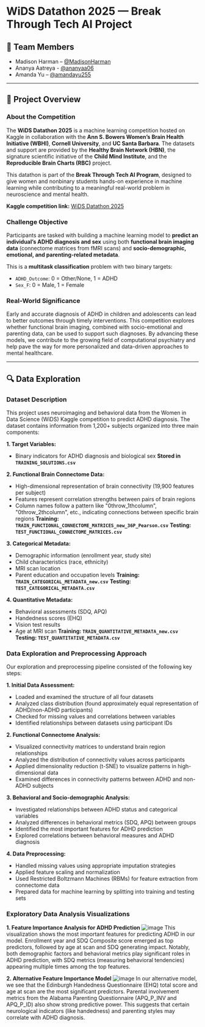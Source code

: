 # WiDS Datathon 2025 — Break Through Tech AI Project

## 👥 Team Members

- Madison Harman – [@MadisonHarman](https://github.com/MadisonHarman)
- Ananya Aatreya - [@ananyaa06](https://github.com/ananyaa06)
- Amanda Yu – [@amandayu255](https://github.com/amandayu255)

---

## 🧠 Project Overview

### About the Competition  
The **WiDS Datathon 2025** is a machine learning competition hosted on Kaggle in collaboration with the **Ann S. Bowers Women’s Brain Health Initiative (WBHI)**, **Cornell University**, and **UC Santa Barbara**. The datasets and support are provided by the **Healthy Brain Network (HBN)**, the signature scientific initiative of the **Child Mind Institute**, and the **Reproducible Brain Charts (RBC)** project.

This datathon is part of the **Break Through Tech AI Program**, designed to give women and nonbinary students hands-on experience in machine learning while contributing to a meaningful real-world problem in neuroscience and mental health.

**Kaggle competition link:** [WiDS Datathon 2025](https://www.kaggle.com/competitions/widsdatathon2025)

### Challenge Objective  
Participants are tasked with building a machine learning model to **predict an individual’s ADHD diagnosis and sex** using both **functional brain imaging data** (connectome matrices from fMRI scans) and **socio-demographic, emotional, and parenting-related metadata**.

This is a **multitask classification** problem with two binary targets:
- `ADHD_Outcome`: 0 = Other/None, 1 = ADHD
- `Sex_F`: 0 = Male, 1 = Female

### Real-World Significance  
Early and accurate diagnosis of ADHD in children and adolescents can lead to better outcomes through timely interventions. This competition explores whether functional brain imaging, combined with socio-emotional and parenting data, can be used to support such diagnoses. By advancing these models, we contribute to the growing field of computational psychiatry and help pave the way for more personalized and data-driven approaches to mental healthcare.

---

## 🔍 Data Exploration

### Dataset Description
This project uses neuroimaging and behavioral data from the Women in Data Science (WiDS) Kaggle competition to predict ADHD diagnosis. The dataset contains information from 1,200+ subjects organized into three main components:

**1. Target Variables:**
- Binary indicators for ADHD diagnosis and biological sex
**Stored in `TRAINING_SOLUTIONS.csv`**

**2. Functional Brain Connectome Data:**
- High-dimensional representation of brain connectivity (19,900 features per subject)
- Features represent correlation strengths between pairs of brain regions
- Column names follow a pattern like "0throw_1thcolumn", "0throw_2thcolumn", etc., indicating connections between specific brain regions
**Training: `TRAIN_FUNCTIONAL_CONNECTOME_MATRICES_new_36P_Pearson.csv`**
**Testing: `TEST_FUNCTIONAL_CONNECTOME_MATRICES.csv`**

**3. Categorical Metadata:**
- Demographic information (enrollment year, study site)
- Child characteristics (race, ethnicity)
- MRI scan location
- Parent education and occupation levels
**Training: `TRAIN_CATEGORICAL_METADATA_new.csv`**
**Testing: `TEST_CATEGORICAL_METADATA.csv`**

**4. Quantitative Metadata:**
- Behavioral assessments (SDQ, APQ)
- Handedness scores (EHQ)
- Vision test results
- Age at MRI scan
**Training: `TRAIN_QUANTITATIVE_METADATA_new.csv`**
**Testing: `TEST_QUANTITATIVE_METADATA.csv`**

### Data Exploration and Preprocessing Approach
Our exploration and preprocessing pipeline consisted of the following key steps:

**1. Initial Data Assessment:**
- Loaded and examined the structure of all four datasets
- Analyzed class distribution (found approximately equal representation of ADHD/non-ADHD participants)
- Checked for missing values and correlations between variables
- Identified relationships between datasets using participant IDs

**2. Functional Connectome Analysis:**
- Visualized connectivity matrices to understand brain region relationships
- Analyzed the distribution of connectivity values across participants
- Applied dimensionality reduction (t-SNE) to visualize patterns in high-dimensional data
- Examined differences in connectivity patterns between ADHD and non-ADHD subjects

**3. Behavioral and Socio-demographic Analysis:**
- Investigated relationships between ADHD status and categorical variables
- Analyzed differences in behavioral metrics (SDQ, APQ) between groups
- Identified the most important features for ADHD prediction
- Explored correlations between behavioral measures and ADHD diagnosis

**4. Data Preprocessing:**
- Handled missing values using appropriate imputation strategies
- Applied feature scaling and normalization
- Used Restricted Boltzmann Machines (RBMs) for feature extraction from connectome data
- Prepared data for machine learning by splitting into training and testing sets

### Exploratory Data Analysis Visualizations

**1. Feature Importance Analysis for ADHD Prediction**
![image](https://github.com/user-attachments/assets/52d103b8-8edf-4ad3-ae2a-a5859187f668)
This visualization shows the most important features for predicting ADHD in our model. Enrollment year and SDQ Composite score emerged as top predictors, followed by age at scan and SDQ generating impact. Notably, both demographic factors and behavioral metrics play significant roles in ADHD prediction, with SDQ metrics (measuring behavioral tendencies) appearing multiple times among the top features.

**2. Alternative Feature Importance Model**
![image](https://github.com/user-attachments/assets/353d61a9-f0bd-4d40-8aa4-751bcd707c3e)
In our alternative model, we see that the Edinburgh Handedness Questionnaire (EHQ) total score and age at scan are the most significant predictors. Parental involvement metrics from the Alabama Parenting Questionnaire (APQ_P_INV and APQ_P_ID) also show strong predictive power. This suggests that certain neurological indicators (like handedness) and parenting styles may correlate with ADHD diagnosis.
